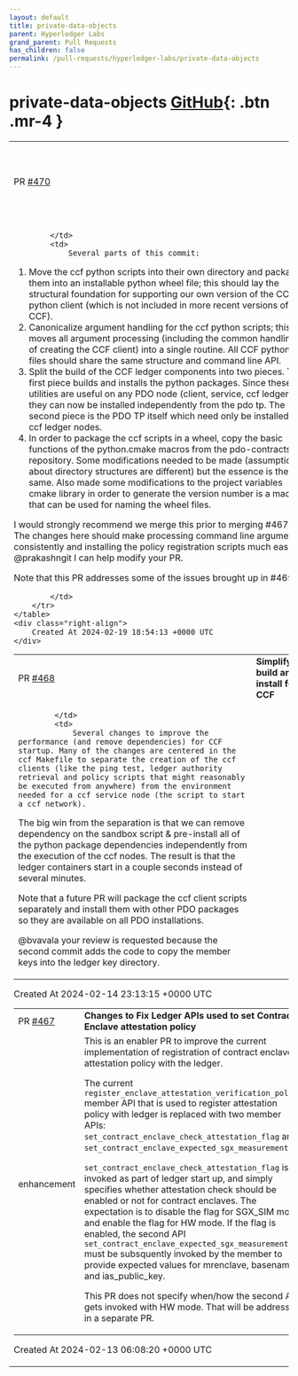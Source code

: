 ```yaml
---
layout: default
title: private-data-objects
parent: Hyperledger Labs
grand_parent: Pull Requests
has_children: false
permalink: /pull-requests/hyperledger-labs/private-data-objects
---
```


# private-data-objects <span class="fs-3 right-align">[GitHub](https://github.com/hyperledger-labs/private-data-objects){: .btn .mr-4 }</span>


<div>
    <table>
        <tr>
            <td>
                PR <a href="https://github.com/hyperledger-labs/private-data-objects/pull/470" class=".btn">#470</a>
            </td>
            <td>
                <b>
                    Significant update to build and install process for ccf ledger
                </b>
            </td>
        </tr>
        <tr>
            <td>
                
            </td>
            <td>
                Several parts of this commit:

1.  Move the ccf python scripts into their own directory and package them into an installable python wheel file; this should lay the structural foundation for supporting our own version of the CCF python client (which is not included in more recent versions of CCF).
2. Canonicalize argument handling for the ccf python scripts; this moves all argument processing (including the common handling of creating the CCF client) into a single routine. All CCF python files should share the same structure and command line API.
3. Split the build of the CCF ledger components into two pieces. The first piece builds and installs the python packages. Since these utilities are useful on any PDO node (client, service, ccf ledger), they can now be installed independently from the pdo tp. The second piece is the PDO TP itself which need only be installed on ccf ledger nodes.
4. In order to package the ccf scripts in a wheel, copy the basic functions of the python.cmake macros from the pdo-contracts repository. Some modifications needed to be made (assumptions about directory structures are different) but the essence is the same. Also made some modifications to the project variables cmake library in order to generate the version number is a macro that can be used for naming the wheel files.

I would strongly recommend we merge this prior to merging #467 . The changes here should make processing command line arguments consistently and installing the policy registration scripts much easier. @prakashngit I can help modify your PR. 

Note that this PR addresses some of the issues brought up in #469 

            </td>
        </tr>
    </table>
    <div class="right-align">
        Created At 2024-02-19 18:54:13 +0000 UTC
    </div>
</div>

<div>
    <table>
        <tr>
            <td>
                PR <a href="https://github.com/hyperledger-labs/private-data-objects/pull/468" class=".btn">#468</a>
            </td>
            <td>
                <b>
                    Simplify build and install for CCF
                </b>
            </td>
        </tr>
        <tr>
            <td>
                
            </td>
            <td>
                Several changes to improve the performance (and remove dependencies) for CCF startup. Many of the changes are centered in the ccf Makefile to separate the creation of the ccf clients (like the ping test, ledger authority retrieval and policy scripts that might reasonably be executed from anywhere) from the environment needed for a ccf service node (the script to start a ccf network).

The big win from the separation is that we can remove dependency on the sandbox script & pre-install all of the python package dependencies independently from the execution of the ccf nodes. The result is that the ledger containers start in a couple seconds instead of several minutes.

Note that a future PR will package the ccf client scripts separately and install them with other PDO packages so they are available on all PDO installations.

@bvavala your review is requested because the second commit adds the code to copy the member keys into the
ledger key directory. 
            </td>
        </tr>
    </table>
    <div class="right-align">
        Created At 2024-02-14 23:13:15 +0000 UTC
    </div>
</div>

<div>
    <table>
        <tr>
            <td>
                PR <a href="https://github.com/hyperledger-labs/private-data-objects/pull/467" class=".btn">#467</a>
            </td>
            <td>
                <b>
                    Changes to Fix Ledger APIs used to set Contract Enclave attestation policy
                </b>
            </td>
        </tr>
        <tr>
            <td>
                <span class="chip">enhancement</span>
            </td>
            <td>
                This is an enabler PR to improve the current implementation of registration of contract enclave attestation policy with the ledger. 

The current `register_enclave_attestation_verification_policy` member API that is used to register attestation policy with ledger is replaced with two member  APIs: `set_contract_enclave_check_attestation_flag` and `set_contract_enclave_expected_sgx_measurements`. 

`set_contract_enclave_check_attestation_flag` is invoked as part of ledger start up, and simply specifies whether attestation check should be enabled or not for contract enclaves. The expectation is to disable the flag for SGX_SIM mode and enable the flag for HW mode. If the flag is enabled, the second API `set_contract_enclave_expected_sgx_measurements` must be subsquently invoked by the member to provide expected values for mrenclave, basename and ias_public_key. 

This PR does not specify when/how the second API gets invoked with HW mode. That will be addressed in a separate PR. 
            </td>
        </tr>
    </table>
    <div class="right-align">
        Created At 2024-02-13 06:08:20 +0000 UTC
    </div>
</div>

